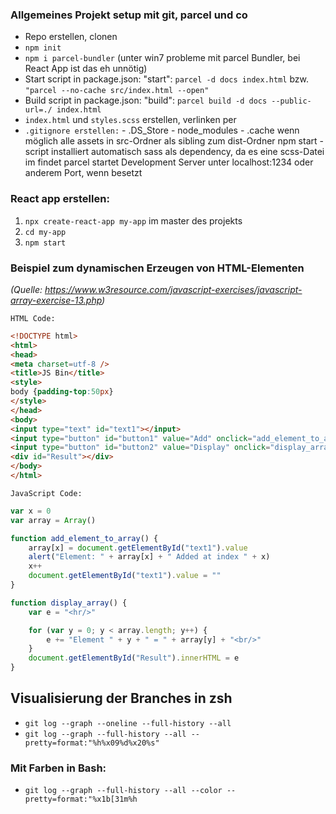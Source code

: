 ### Allgemeines Projekt setup mit git, parcel und co

-   Repo erstellen, clonen
-   `npm init`
-   `npm i parcel-bundler` (unter win7 probleme mit parcel Bundler, bei React App ist das eh unnötig)
-   Start script in package.json: "start": `parcel -d docs index.html` bzw. `"parcel --no-cache src/index.html --open"`
-   Build script in package.json: "build": `parcel build -d docs --public-url=./ index.html`
-   `index.html` und `styles.scss` erstellen, verlinken per <link rel="stylesheet" href="styles.scss">
-   `.gitignore erstellen:` - .DS_Store - node_modules - .cache
    wenn möglich alle assets in src-Ordner als sibling zum dist-Ordner
    npm start - script installiert automatisch sass als dependency, da es eine scss-Datei im <link> findet
    parcel startet Development Server unter localhost:1234 oder anderem Port, wenn besetzt

### React app erstellen:

1. `npx create-react-app my-app` im master des projekts
2. `cd my-app`
3. `npm start`

### Beispiel zum dynamischen Erzeugen von HTML-Elementen

_(Quelle: https://www.w3resource.com/javascript-exercises/javascript-array-exercise-13.php)_

`HTML Code:`

```html
<!DOCTYPE html>
<html>
<head>
<meta charset=utf-8 />
<title>JS Bin</title>
<style>
body {padding-top:50px}
</style>
</head>
<body>
<input type="text" id="text1"></input>
<input type="button" id="button1" value="Add" onclick="add_element_to_array();"></input>
<input type="button" id="button2" value="Display" onclick="display_array();"></input>
<div id="Result"></div>
</body>
</html>
```

`JavaScript Code:`

```js
var x = 0
var array = Array()

function add_element_to_array() {
    array[x] = document.getElementById("text1").value
    alert("Element: " + array[x] + " Added at index " + x)
    x++
    document.getElementById("text1").value = ""
}

function display_array() {
    var e = "<hr/>"

    for (var y = 0; y < array.length; y++) {
        e += "Element " + y + " = " + array[y] + "<br/>"
    }
    document.getElementById("Result").innerHTML = e
}
```

## Visualisierung der Branches in zsh

-   `git log --graph --oneline --full-history --all`
-   `git log --graph --full-history --all --pretty=format:"%h%x09%d%x20%s"`

### Mit Farben in Bash:

-   `git log --graph --full-history --all --color --pretty=format:"%x1b[31m%h`
